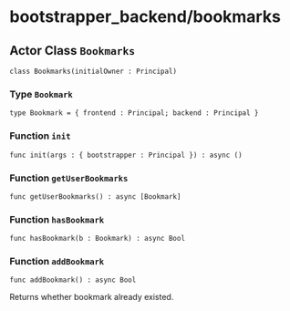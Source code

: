 # bootstrapper_backend/bookmarks

## Actor Class `Bookmarks`

``` motoko no-repl
class Bookmarks(initialOwner : Principal)
```


### Type `Bookmark`
``` motoko no-repl
type Bookmark = { frontend : Principal; backend : Principal }
```



### Function `init`
``` motoko no-repl
func init(args : { bootstrapper : Principal }) : async ()
```



### Function `getUserBookmarks`
``` motoko no-repl
func getUserBookmarks() : async [Bookmark]
```



### Function `hasBookmark`
``` motoko no-repl
func hasBookmark(b : Bookmark) : async Bool
```



### Function `addBookmark`
``` motoko no-repl
func addBookmark() : async Bool
```

Returns whether bookmark already existed.
